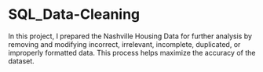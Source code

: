 # SQL_Data-Cleaning

In this project, I prepared the Nashville Housing Data for further analysis by removing and modifying incorrect, irrelevant, incomplete, duplicated, or improperly formatted data. This process helps maximize the accuracy of the dataset. 
